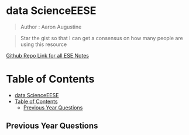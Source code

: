 #  data ScienceEESE 
> Author : Aaron Augustine

> Star the gist so that I can get a consensus on how many people are using this resource
> 
[Github Repo Link for all ESE Notes](https://github.com/ToothlessRider/Sem_3_Notes.git)

# Table of Contents
- [data ScienceEESE](#data-scienceeese)
- [Table of Contents](#table-of-contents)
  - [Previous Year Questions](#previous-year-questions)


## Previous Year Questions

